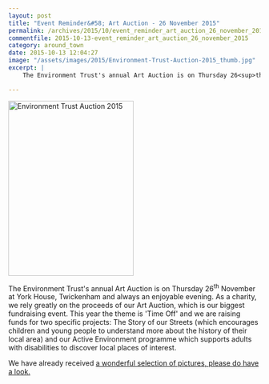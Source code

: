 ```yaml
---
layout: post
title: "Event Reminder&#58; Art Auction - 26 November 2015"
permalink: /archives/2015/10/event_reminder_art_auction_26_november_2015.html
commentfile: 2015-10-13-event_reminder_art_auction_26_november_2015
category: around_town
date: 2015-10-13 12:04:27
image: "/assets/images/2015/Environment-Trust-Auction-2015_thumb.jpg"
excerpt: |
    The Environment Trust's annual Art Auction is on Thursday 26<sup>th</sup> November at York House, Twickenham and always an enjoyable evening.  As a charity, we rely greatly on the proceeds of our Art Auction, which is our biggest fundraising event.  This year the theme is 'Time Off' and we are raising funds for two specific projects: The Story of our Streets (which encourages children and young people to understand more about the history of their local area) and our Active Environment programme which supports adults with disabilities to discover local places of interest.

---
```


<a href="/assets/images/2015/Environment-Trust-Auction-2015.jpg" title="See larger version of - Environment Trust Auction 2015"><img src="/assets/images/2015/Environment-Trust-Auction-2015_thumb.jpg" width="250" height="350" alt="Environment Trust Auction 2015" class="photo right" /></a>

The Environment Trust's annual Art Auction is on Thursday 26<sup>th</sup> November at York House, Twickenham and always an enjoyable evening. As a charity, we rely greatly on the proceeds of our Art Auction, which is our biggest fundraising event. This year the theme is 'Time Off' and we are raising funds for two specific projects: The Story of our Streets (which encourages children and young people to understand more about the history of their local area) and our Active Environment programme which supports adults with disabilities to discover local places of interest.

We have already received [a wonderful selection of pictures, please do have a look.](http://environmenttrust.co.uk/2015-art-auction-gallery)
